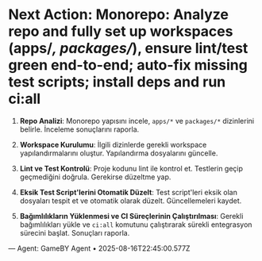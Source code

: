 # Next Action: Monorepo: Analyze repo and fully set up workspaces (apps/*, packages/*), ensure lint/test green end-to-end; auto-fix missing test scripts; install deps and run ci:all

1. **Repo Analizi**: Monorepo yapısını incele, `apps/*` ve `packages/*` dizinlerini belirle. İnceleme sonuçlarını raporla.

2. **Workspace Kurulumu**: İlgili dizinlerde gerekli workspace yapılandırmalarını oluştur. Yapılandırma dosyalarını güncelle.

3. **Lint ve Test Kontrolü**: Proje kodunu lint ile kontrol et. Testlerin geçip geçmediğini doğrula. Gerekirse düzeltme yap.

4. **Eksik Test Script'lerini Otomatik Düzelt**: Test script'leri eksik olan dosyaları tespit et ve otomatik olarak düzelt. Güncellemeleri kaydet.

5. **Bağımlılıkların Yüklenmesi ve CI Süreçlerinin Çalıştırılması**: Gerekli bağımlılıkları yükle ve `ci:all` komutunu çalıştırarak sürekli entegrasyon sürecini başlat. Sonuçları raporla.

— Agent: GameBY Agent • 2025-08-16T22:45:00.577Z
